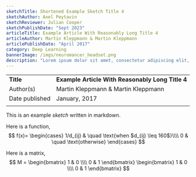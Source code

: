 ```yaml
---
sketchTitle: Shortened Example Sketch Title 4
sketchAuthor: Axel Peytavin
sketchReviewer: Julian Cooper
sketchPublishDate: "Sept 2023"
articleTitle: Example Article With Reasonably Long Title 4
articleAuthor: Martin Kleppmann & Martin Kleppmann
articlePublishDate: "April 2017"
category: Deep Learning
bannerImage: /imgs/neuromancer_headset.png
description: "Lorem ipsum dolor sit amet, consectetur adipiscing elit, sed do eiusmod tempor incididunt ut labore et dolore magna aliqua."
---
```


|     |     |
| --- | --- |  
| **Title** | **Example Article With Reasonably Long Title 4** |  
| Author(s) | Martin Kleppmann & Martin Kleppmann |  
| Date published | January, 2017 |  
|     |     |   

This is an example *sketch* written in markdown.

Here is a function,
$$
f(x)=
\begin{cases}
1/d_{ij} & \quad \text{when $d_{ij} \leq 160$}\\\\ 
0 & \quad \text{otherwise}
\end{cases}
$$

Here is a matrix,
$$ 
M =
\begin{bmatrix}
1 & 0 \\\\
0 & 1
\end{bmatrix}
\begin{bmatrix}
1 & 0 \\\\
0 & 1
\end{bmatrix}
$$
